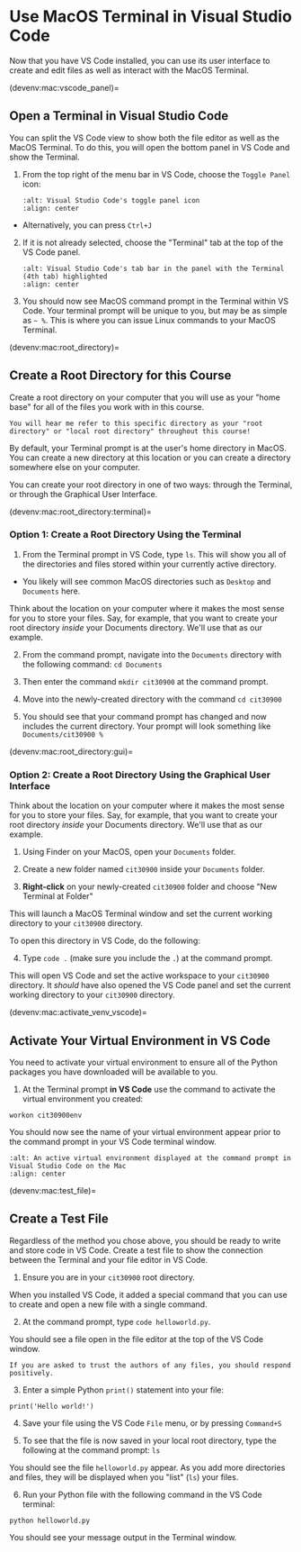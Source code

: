 # Use MacOS Terminal in Visual Studio Code

Now that you have VS Code installed, you can use its user interface to create and edit files as well as interact with the MacOS Terminal.

(devenv:mac:vscode_panel)=
## Open a Terminal in Visual Studio Code

You can split the VS Code view to show both the file editor as well as the MacOS Terminal. To do this, you will open the bottom panel in VS Code and show the Terminal.

1. From the top right of the menu bar in VS Code, choose the `Toggle Panel` icon:

    ```{image} ../img/vscode_toggle_panel.png
    :alt: Visual Studio Code's toggle panel icon
    :align: center
    ```

  * Alternatively, you can press `Ctrl+J`

2. If it is not already selected, choose the "Terminal" tab at the top of the VS Code panel.

    ```{image} ../img/vscode_terminal.png
    :alt: Visual Studio Code's tab bar in the panel with the Terminal (4th tab) highlighted
    :align: center
    ```

3. You should now see MacOS command prompt in the Terminal within VS Code. Your terminal prompt will be unique to you, but may be as simple as `~ %`. This is where you can issue Linux commands to your MacOS Terminal.

(devenv:mac:root_directory)=
## Create a Root Directory for this Course

Create a root directory on your computer that you will use as your "home base" for all of the files you work with in this course.

```{note}
You will hear me refer to this specific directory as your "root directory" or "local root directory" throughout this course!
```

By default, your Terminal prompt is at the user's home directory in MacOS. You can create a new directory at this location or you can create a directory somewhere else on your computer.

You can create your root directory in one of two ways: through the Terminal, or through the Graphical User Interface.

(devenv:mac:root_directory:terminal)=
### Option 1: Create a Root Directory Using the Terminal

1. From the Terminal prompt in VS Code, type `ls`. This will show you all of the directories and files stored within your currently active directory.

  * You likely will see common MacOS directories such as `Desktop` and `Documents` here.

Think about the location on your computer where it makes the most sense for you to store your files. Say, for example, that you want to create your root directory *inside* your Documents directory. We'll use that as our example.

2. From the command prompt, navigate into the `Documents` directory with the following command: `cd Documents`

3. Then enter the command `mkdir cit30900` at the command prompt.

4. Move into the newly-created directory with the command `cd cit30900`

5. You should see that your command prompt has changed and now includes the current directory. Your prompt will look something like `Documents/cit30900 %`

(devenv:mac:root_directory:gui)=
### Option 2: Create a Root Directory Using the Graphical User Interface

Think about the location on your computer where it makes the most sense for you to store your files. Say, for example, that you want to create your root directory *inside* your Documents directory. We'll use that as our example.

1. Using Finder on your MacOS, open your `Documents` folder.

2. Create a new folder named `cit30900` inside your `Documents` folder.

3. **Right-click** on your newly-created `cit30900` folder and choose "New Terminal at Folder"

This will launch a MacOS Terminal window and set the current working directory to your `cit30900` directory.

To open this directory in VS Code, do the following:

4. Type `code .` (make sure you include the `.`) at the command prompt.

This will open VS Code and set the active workspace to your `cit30900` directory. It *should* have also opened the VS Code panel and set the current working directory to your `cit30900` directory.

(devenv:mac:activate_venv_vscode)=
## Activate Your Virtual Environment in VS Code

You need to activate your virtual environment to ensure all of the Python packages you have downloaded will be available to you.

1. At the Terminal prompt **in VS Code** use the command to activate the virtual environment you created:

```
workon cit30900env
```

You should now see the name of your virtual environment appear prior to the command prompt in your VS Code terminal window.

```{image} ../img/mac-vscode-active-ve.png
:alt: An active virtual environment displayed at the command prompt in Visual Studio Code on the Mac
:align: center
```

(devenv:mac:test_file)=
## Create a Test File

Regardless of the method you chose above, you should be ready to write and store code in VS Code. Create a test file to show the connection between the Terminal and your file editor in VS Code.

1. Ensure you are in your `cit30900` root directory.

When you installed VS Code, it added a special command that you can use to create and open a new file with a single command.

2. At the command prompt, type `code helloworld.py`.

You should see a file open in the file editor at the top of the VS Code window.

```{note}
If you are asked to trust the authors of any files, you should respond positively.
```

3. Enter a simple Python `print()` statement into your file:

```
print('Hello world!')
```

4. Save your file using the VS Code `File` menu, or by pressing `Command+S`

5. To see that the file is now saved in your local root directory, type the following at the command prompt: `ls`

You should see the file `helloworld.py` appear. As you add more directories and files, they will be displayed when you "list" (`ls`) your files.

6. Run your Python file with the following command in the VS Code terminal:

```
python helloworld.py
```

You should see your message output in the Terminal window.